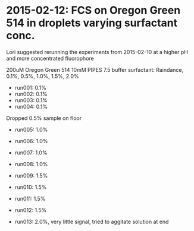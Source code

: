 # 2015-02-12: FCS on Oregon Green 514 in droplets varying surfactant conc.

Lori suggested rerunning the experiments from 2015-02-10 at a higher
pH and more concentrated fluorophore

200uM Oregon Green 514
10mM PIPES 7.5 buffer
surfactant: Raindance, 0.1%, 0.5%, 1.0%, 1.5%, 2.0%

 * run001: 0.1%
 * run002: 0.1%
 * run003: 0.1%
 * run004: 0.1%

Dropped 0.5% sample on floor

 * run005: 1.0%
 * run006: 1.0%
 * run007: 1.0%
 * run008: 1.0%

 * run009: 1.5%
 * run010: 1.5%
 * run011: 1.5%
 * run012: 1.5%

 * run013: 2.0%, very little signal, tried to aggitate solution at end
